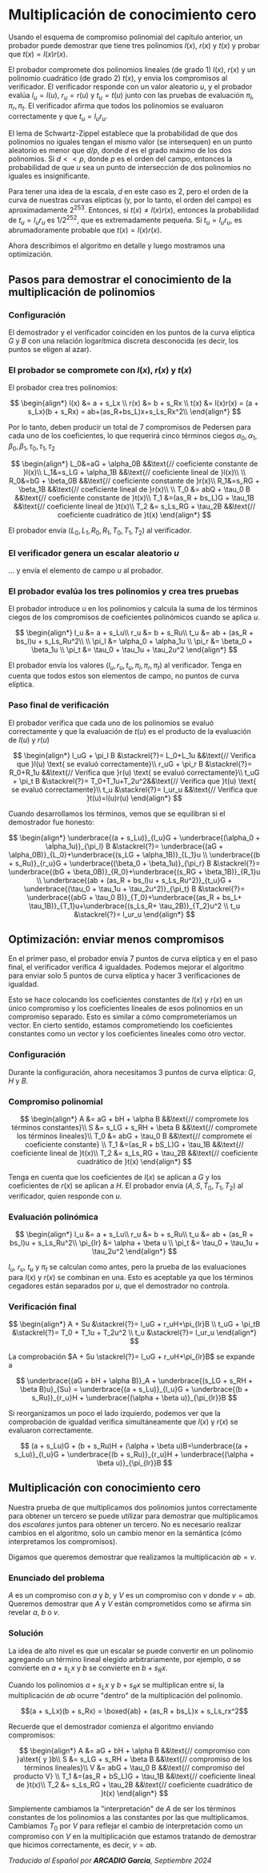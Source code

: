 # Multiplicación de conocimiento cero

Usando el esquema de compromiso polinomial del capítulo anterior, un probador puede demostrar que tiene tres polinomios $l(x)$, $r(x)$ y $t(x)$ y probar que $t(x) = l(x)r(x)$.

El probador compromete dos polinomios lineales (de grado 1) $l(x)$, $r(x)$ y un polinomio cuadrático (de grado 2) $t(x)$, y envía los compromisos al verificador. El verificador responde con un valor aleatorio $u$, y el probador evalúa $l_u = l(u)$, $r_u = r(u)$ y $t_u = t(u)$ junto con las pruebas de evaluación $\pi_l, \pi_r, \pi_t$. El verificador afirma que todos los polinomios se evaluaron correctamente y que $t_u = l_ur_u$.

El lema de Schwartz-Zippel establece que la probabilidad de que dos polinomios no iguales tengan el mismo valor (se intersequen) en un punto aleatorio es menor que $d/p$, donde $d$ es el grado máximo de los dos polinomios. Si $d << p$, donde $p$ es el orden del campo, entonces la probabilidad de que $u$ sea un punto de intersección de dos polinomios no iguales es insignificante.

Para tener una idea de la escala, $d$ en este caso es 2, pero el orden de la curva de nuestras curvas elípticas (y, por lo tanto, el orden del campo) es aproximadamente $2^{253}$. Entonces, si $t(x) \neq l(x)r(x)$, entonces la probabilidad de $t_u = l_ur_u$ es $1/2^{252}$, que es extremadamente pequeña. Si $t_u = l_ur_u$, es abrumadoramente probable que $t(x) = l(x)r(x)$.

Ahora describimos el algoritmo en detalle y luego mostramos una optimización.

## Pasos para demostrar el conocimiento de la multiplicación de polinomios
### Configuración
El demostrador y el verificador coinciden en los puntos de la curva elíptica $G$ y $B$ con una relación logarítmica discreta desconocida (es decir, los puntos se eligen al azar).

### El probador se compromete con $l(x)$, $r(x)$ y $t(x)$
El probador crea tres polinomios:

$$
\begin{align*}
l(x) &= a + s_Lx \\
r(x) &= b + s_Rx \\
t(x) &= l(x)r(x) = (a + s_Lx)(b + s_Rx) = ab+(as_R+bs_L)x+s_Ls_Rx^2\\
\end{align*}
$$

Por lo tanto, deben producir un total de 7 compromisos de Pedersen para cada uno de los coeficientes, lo que requerirá cinco términos ciegos $\alpha_0, \alpha_1, \beta_0, \beta_1, \tau_0, \tau_1, \tau_2$

$$
\begin{align*}
L_0&=aG + \alpha_0B &&\text{// coeficiente constante de }l(x)\\
L_1&=s_LG + \alpha_1B &&\text{// coeficiente lineal de }l(x)\\
\\
R_0&=bG + \beta_0B &&\text{// coeficiente constante de }r(x)\\
R_1&=s_RG + \beta_1B &&\text{// coeficiente lineal de }r(x)\\
\\
T_0 &= abQ + \tau_0 B &&\text{// coeficiente constante de }t(x)\\
T_1 &=(as_R + bs_L)G + \tau_1B &&\text{// coeficiente lineal de }t(x)\\
T_2 &= s_Ls_RG + \tau_2B &&\text{// coeficiente cuadrático de }t(x)
\end{align*}
$$

El probador envía $(L_0, L_1, R_0, R_1, T_0, T_1, T_2)$ al verificador.

### El verificador genera un escalar aleatorio $u$
... y envía el elemento de campo $u$ al probador.

### El probador evalúa los tres polinomios y crea tres pruebas

El probador introduce $u$ en los polinomios y calcula la suma de los términos ciegos de los compromisos de coeficientes polinómicos cuando se aplica $u$.

$$
\begin{align*}
l_u &= a + s_Lu\\
r_u &= b + s_Ru\\
t_u &= ab + (as_R + bs_l)u + s_Ls_Ru^2\\
\\
\pi_l &= \alpha_0 + \alpha_1u \\
\pi_r &= \beta_0 + \beta_1u \\
\pi_t &= \tau_0 + \tau_1u + \tau_2u^2
\end{align*}
$$

El probador envía los valores $(l_u, r_u, t_u, \pi_l, \pi_r, \pi_t)$ al verificador. Tenga en cuenta que todos estos son elementos de campo, no puntos de curva elíptica.

### Paso final de verificación
El probador verifica que cada uno de los polinomios se evaluó correctamente y que la evaluación de $t(u)$ es el producto de la evaluación de $l(u)$ y $r(u)$

$$
\begin{align*}
l_uG + \pi_l B &\stackrel{?}= L_0+L_1u &&\text{// Verifica que }l(u) \text{ se evaluó correctamente}\\
r_uG + \pi_r B &\stackrel{?}= R_0+R_1u &&\text{// Verifica que }r(u) \text{ se evaluó correctamente}\\
t_uG + \pi_t B &\stackrel{?}= T_0+T_1u+T_2u^2&&\text{// Verifica que }t(u) \text{ se evaluó correctamente}\\
t_u &\stackrel{?}= l_ur_u &&\text{// Verifica que }t(u)=l(u)r(u)
\end{align*}
$$

Cuando desarrollamos los términos, vemos que se equilibran si el demostrador fue honesto:

$$
\begin{align*}
\underbrace{(a + s_Lu)}_{l_u}G + \underbrace{(\alpha_0 + \alpha_1u)}_{\pi_l} B &\stackrel{?}= \underbrace{(aG + \alpha_0B)}_{L_0}+\underbrace{(s_LG + \alpha_1B)}_{L_1}u \\
\underbrace{(b + s_Ru)}_{r_u}G + \underbrace{(\beta_0 + \beta_1u)}_{\pi_r} B &\stackrel{?}= \underbrace{(bG + \beta_0B)}_{R_0}+\underbrace{(s_RG + \beta_1B)}_{R_1}u \\
\underbrace{(ab + (as_R + bs_l)u + s_Ls_Ru^2)}_{t_u}G + \underbrace{(\tau_0 + \tau_1u + \tau_2u^2)}_{\pi_t} B &\stackrel{?}= \underbrace{(abG + \tau_0 B)}_{T_0}+\underbrace{(as_R + bs_L+ \tau_1B)}_{T_1}u+\underbrace{(s_Ls_R+ \tau_2B)}_{T_2}u^2 \\
t_u &\stackrel{?}= l_ur_u
\end{align*}
$$

## Optimización: enviar menos compromisos
En el primer paso, el probador envía 7 puntos de curva elíptica y en el paso final, el verificador verifica 4 igualdades. Podemos mejorar el algoritmo para enviar solo 5 puntos de curva elíptica y hacer 3 verificaciones de igualdad.

Esto se hace colocando los coeficientes constantes de $l(x)$ y $r(x)$ en un único compromiso y los coeficientes lineales de esos polinomios en un compromiso separado. Esto es similar a cómo comprometeríamos un vector. En cierto sentido, estamos comprometiendo los coeficientes constantes como un vector y los coeficientes lineales como otro vector.

### Configuración
Durante la configuración, ahora necesitamos 3 puntos de curva elíptica: $G$, $H$ y $B$.

### Compromiso polinomial
$$
\begin{align*}
A &= aG + bH + \alpha B &&\text{// compromete los términos constantes}\\
S &= s_LG + s_RH + \beta B &&\text{// compromete los términos lineales}\\
T_0 &= abG + \tau_0 B &&\text{// compromete el coeficiente constante} \\
T_1 &=(as_R + bS_L)G + \tau_1B &&\text{// coeficiente lineal de }t(x)\\
T_2 &= s_Ls_RG + \tau_2B &&\text{// coeficiente cuadrático de }t(x)
\end{align*}
$$

Tenga en cuenta que los coeficientes de $l(x)$ se aplican a $G$ y los coeficientes de $r(x)$ se aplican a $H$. El probador envía $(A, S, T_0, T_1, T_2)$ al verificador, quien responde con $u$.

### Evaluación polinómica
$$
\begin{align*}
l_u &= a + s_Lu\\
r_u &= b + s_Ru\\
t_u &= ab + (as_R + bs_l)u + s_Ls_Ru^2\\
\pi_{lr} &= \alpha + \beta u \\
\pi_t &= \tau_0 + \tau_1u + \tau_2u^2
\end{align*}
$$

$l_u$, $r_u$, $t_u$ y $\pi_t$ se calculan como antes, pero la prueba de las evaluaciones para $l(x)$ y $r(x)$ se combinan en una. Esto es aceptable ya que los términos cegadores están separados por $u$, que el demostrador no controla.

### Verificación final
$$
\begin{align*}
A + Su &\stackrel{?}= l_uG + r_uH+\pi_{lr}B \\
t_uG + \pi_tB &\stackrel{?}= T_0 + T_1u + T_2u^2 \\
t_u &\stackrel{?}= l_ur_u
\end{align*}
$$

La comprobación $A + Su \stackrel{?}= l_uG + r_uH+\pi_{lr}B$ se expande a

$$
\underbrace{(aG + bH + \alpha B)}_A + \underbrace{(s_LG + s_RH + \beta B)u}_{Su} = \underbrace{(a + s_Lu)}_{l_u}G + \underbrace{(b + s_Ru)}_{r_u}H + \underbrace{(\alpha + \beta u)}_{\pi_{lr}}B
$$

Si reorganizamos un poco el lado izquierdo, podemos ver que la comprobación de igualdad verifica simultáneamente que $l(x)$ y $r(x)$ se evaluaron correctamente.

$$
(a + s_Lu)G + (b + s_Ru)H + (\alpha + \beta u)B=\underbrace{(a + s_Lu)}_{l_u}G + \underbrace{(b + s_Ru)}_{r_u}H + \underbrace{(\alpha + \beta u)}_{\pi_{lr}}B
$$

## Multiplicación con conocimiento cero
Nuestra prueba de que multiplicamos dos polinomios juntos correctamente para obtener un tercero se puede utilizar para demostrar que multiplicamos dos *escalares* juntos para obtener un tercero. No es necesario realizar cambios en el algoritmo, solo un cambio menor en la semántica (cómo interpretamos los compromisos).

Digamos que queremos demostrar que realizamos la multiplicación $ab = v$.

### Enunciado del problema
$A$ es un compromiso con $a$ y $b$, y $V$ es un compromiso con $v$ donde $v = ab$. Queremos demostrar que $A$ y $V$ están comprometidos como se afirma sin revelar $a$, $b$ o $v$.

### Solución
La idea de alto nivel es que un escalar se puede convertir en un polinomio agregando un término lineal elegido arbitrariamente, por ejemplo, $a$ se convierte en $a + s_Lx$ y $b$ se convierte en $b + s_Rx$.

Cuando los polinomios $a + s_Lx$ y $b + s_Rx$ se multiplican entre sí, la multiplicación de $ab$ ocurre "dentro" de la multiplicación del polinomio.

$$(a + s_Lx)(b + s_Rx) = \boxed{ab} + (as_R + bs_L)x + s_Ls_rx^2$$

Recuerde que el demostrador comienza el algoritmo enviando compromisos:

$$
\begin{align*}
A &= aG + bH + \alpha B &&\text{// compromiso con }a\text{ y }b\\
S &= s_LG + s_RH + \beta B &&\text{// compromiso de los términos lineales}\\
V &= abG + \tau_0 B &&\text{// compromiso del producto V} \\
T_1 &=(as_R + bS_L)G + \tau_1B &&\text{// coeficiente lineal de }t(x)\\
T_2 &= s_Ls_RG + \tau_2B &&\text{// coeficiente cuadrático de }t(x)
\end{align*}
$$

Simplemente cambiamos la "interpretación" de $A$ de ser los términos constantes de los polinomios a las constantes por las que multiplicamos. Cambiamos $T_0$ por $V$ para reflejar el cambio de interpretación como un compromiso con $V$ en la multiplicación que estamos tratando de demostrar que hicimos correctamente, es decir, $v = ab$.

*Traducido al Español por **ARCADIO Garcia**, Septiembre 2024*

